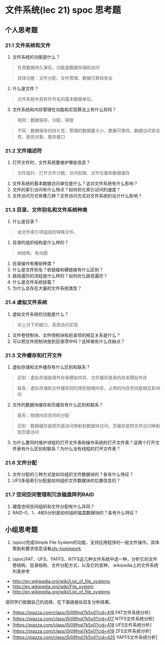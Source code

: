 # 文件系统(lec 21) spoc 思考题

## 个人思考题
### 21.1 文件系统和文件 
1. 文件系统的功能是什么？

 >  负责数据持久保存，功能是数据存储和访问

 >  具体功能：文件分配、文件管理、数据可靠和安全

2. 什么是文件？

 >  文件系统中具有符号名的基本数据单位。

3. 文件系统和内存管理在功能和实现算法上有什么异同？

 > 相同：数据保存、分配、释放
 
 > 不同：数据保存的持久性、管理的数据量大小、数据可靠性、数据访问安全性、服务对象、服务接口
 
### 21.2 文件描述符
1. 打开文件时，文件系统要维护哪些信息？

 >  文件指针、打开文件计数、访问权限、文件位置和数据缓存

1. 文件系统的基本数据访问单位是什么？这对文件系统有什么影响？
1. 文件的索引访问有什么特点？如何优化索引访问的速度？
2. 文件访问方式有哪几种？文件访问方式对文件系统的设计什么影响？

### 21.3 目录、文件别名和文件系统种类
1. 什么是目录？

 >  由文件索引项组成的特殊文件。

1. 目录的组织结构是什么样的？

 >  树结构、有向图

1. 目录操作有哪些种类？
1. 什么是文件别名？软链接和硬链接有什么区别？
1. 路径遍历的流程是什么样的？如何优化路径遍历？
1. 什么是文件系统挂载？
1. 为什么会存在大量的文件系统类型？

### 21.4 虚拟文件系统 
1. 虚拟文件系统的功能是什么？

 >  对上对下的接口、高效访问实现

1. 文件卷控制块、文件控制块和目录项的相互关系是什么？
1. 可以把文件控制块放到目录项中吗？这样做有什么优缺点？


### 21.5 文件缓存和打开文件
1. 虚拟存储和文件缓存有什么区别和联系？

 > 区别：虚拟存储是用外存来模拟内存、文件缓存是用内存来模拟外存

 > 联系：虚拟存储和文件缓存同时用到物理内存，占用的内存空间是相互影响的
 
2. 文件的数据块缓存和页缓存有什么区别和联系？
 
 > 联系：物理内存空间的分配

 > 区别：数据缓存是把页面访问映射到数据块访问、页缓存是把文件访问映射到页面访问
 
3. 为什么要同时维护进程的打开文件表和操作系统的打开文件表？这两个打开文件表有什么区别和联系？为什么没有线程的打开文件表？
 
### 21.6 文件分配
1. 文件分配的三种方式是如何组织文件数据块的？各有什么特征？
1. UFS多级索引分配是如何组织文件数据块的位置信息的？

### 21.7 空闲空间管理和冗余磁盘阵列RAID
1. 硬盘空闲空间组织和文件分配有什么异同？
1. RAID-0、1、4和5分别是如何组织磁盘数据块的？各有什么特征？

## 小组思考题
 1. (spoc)完成Simple File System的功能，支持应用程序的一般文件操作。具体帮助和要求信息请看[sfs-homework](https://github.com/chyyuu/ucore_lab/blob/master/related_info/lab8/sfs-homework.md)


 1. (spoc)FAT、UFS、YAFFS、NTFS这几种文件系统中选一种，分析它的文件卷结构、目录结构、文件分配方式，以及它的变种。
  wikipedia上的文件系统列表参考
  - http://en.wikipedia.org/wiki/List_of_file_systems
  - http://en.wikipedia.org/wiki/File_system
  - http://en.wikipedia.org/wiki/List_of_file_systems

  请同学们依据自己的选择，在下面链接处回复分析结果。
  - [https://piazza.com/class/i5j09fnsl7k5x0?cid=416 FAT文件系统分析]
  - [https://piazza.com/class/i5j09fnsl7k5x0?cid=417 NTFS文件系统分析]
  - [https://piazza.com/class/i5j09fnsl7k5x0?cid=418 UFS文件系统分析]
  - [https://piazza.com/class/i5j09fnsl7k5x0?cid=419 ZFS文件系统分析]
  - [https://piazza.com/class/i5j09fnsl7k5x0?cid=420 YAFFS文件系统分析]

